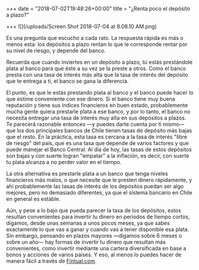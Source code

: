 +++
date = "2018-07-02T19:48:26+00:00"
title = "¿Renta poco el depósito a plazo?"

+++
![](/uploads/Screen Shot 2018-07-04 at 8.08.10 AM.png)<br>

Es una pregunta que escucho a cada rato. La respuesta rápida es más o menos esta: los depósitos a plazo rentan lo que le corresponde rentar por su nivel de riesgo, y depende del banco.

Recuerda que cuando inviertes en un depósito a plazo, tú estás prestándole plata al banco para que éste a su vez se la preste a otros. Como el banco presta con una tasa de interés más alta que la tasa de interés del depósito que te entrega a ti, el banco se gana la diferencia.

El punto, es que le estás prestando plata al banco y el banco puede hacer lo que estime conveniente con ese dinero. Si el banco tiene muy buena reputación y tiene sus índices financieros en buen estado, probablemente mucha gente quiera prestarle plata a ese banco, y por lo tanto, el banco no necesita entregar una tasa de interés muy alta en sus depósitos a plazos. Te parecerá razonable entonces —y puedes darte cuenta por ti mismo— que los dos principales bancos de Chile tienen tasas de depósito más bajas que el resto. En la práctica, esta tasa es cercana a la tasa de interés "libre de riesgo" del país, que es una tasa que depende de varios factores y que puede manejar el Banco Central. Al día de hoy, las tasas de estos depósitos son bajas y con suerte logran "empatar" a la inflación, es decir, con suerte tu plata alcanza a no perder valor en el tiempo.

La otra alternativa es prestarle plata a un banco que tenga niveles financieros más malos, o que necesite que le presten dinero rápidamente, y ahí probablemente las tasas de interés de los depósitos puedan ser algo mejores, pero no demasiado diferentes, ya que el sistema bancario en Chile en general es estable.

Aún, y pese a lo bajo que pueda parecer la tasa de los depósitos, estos resultan convenientes para invertir tu dinero en periodos de tiempo cortos, digamos, desde unas semanas a unos pocos meses, ya que sabes exactamente lo que vas a ganar y cuando vas a tener disponible esa plata. Sin embargo, pensando en plazos mayores —digamos sobre 6 meses o sobre un año— hay formas de invertir tu dinero que resultan más convenientes, como invertir mediante una cartera diversificada en base a bonos y acciones de varios países. Y eso, al menos lo puedes hacer de manera fácil a través de [Fintual.com](https://fintual.com/?utm_source=edu&utm_medium=landing&utm_campaign=deposito-plazo).